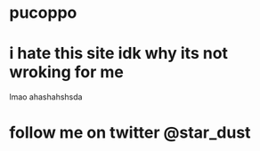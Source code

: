 # pucoppo
# i hate this site  idk why  its not wroking for me  
lmao  ahashahshsda  
# follow me on twitter @star_dust
